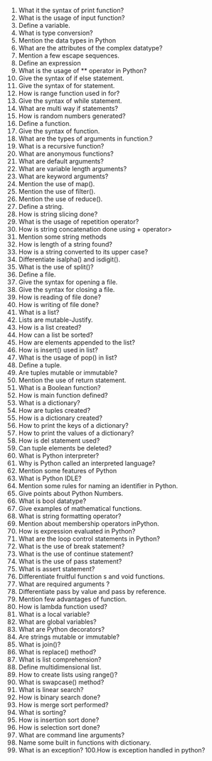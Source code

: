 1. What it the syntax of print function? 
2. What is the usage of input function? 
3. Define a variable. 
4. What is type conversion? 
5. Mention the data types in Python 
6. What are the attributes of the complex datatype? 
7. Mention a few escape sequences. 
8. Define an expression 
9. What is the usage of  ** operator in Python? 
10. Give the syntax of  if else statement. 
11. Give the syntax of for statement. 
12. How is range function used in for? 
13. Give the syntax of while statement. 
14. What are multi way if statements? 
15. How is random numbers generated? 
16. Define a function. 
17. Give the syntax of function. 
18. What are the types of arguments in function.? 
19. What is a recursive function? 
20. What are anonymous functions? 
21. What are default arguments? 
22. What are variable length arguments? 
23. What are keyword arguments? 
24. Mention the use of map(). 
25. Mention the use of filter(). 
26. Mention the use of reduce(). 
27. Define a string. 
28. How is string slicing done? 
29. What is the usage of repetition operator? 
30. How is string concatenation done  using + operator> 
31. Mention some string methods 
32. How is length of a string found? 
33. How is a string converted to its upper case? 
34. Differentiate isalpha() and isdigit(). 
35. What is the use of split()? 
36. Define a file. 
37. Give the syntax for opening a file. 
38. Give the syntax for closing a file. 
39. How is reading of file done? 
40. How is writing of file done? 
41. What is a list? 
42. Lists are mutable-Justify. 
43. How is a list created? 
44. How can a list be sorted? 
45. How are elements appended  to the list? 
46. How is insert() used in list?  
47. What is the usage of pop() in list? 
48. Define a tuple. 
49. Are tuples mutable or immutable? 
50. Mention the use of return statement. 
51. What is a Boolean function? 
52. How is main function defined? 
53. What is a dictionary? 
54. How are tuples created? 
55. How is a dictionary created? 
56. How to print the keys of a dictionary? 
57. How to print the values of a dictionary? 
58. How is del statement used? 
59. Can tuple elements be deleted? 
60. What is Python interpreter? 
61. Why is Python called an interpreted language? 
62. Mention some features of Python 
63. What is Python IDLE? 
64. Mention some rules for naming an identifier in Python. 
65. Give points about Python Numbers. 
66. What is bool datatype? 
67. Give examples of mathematical functions. 
68. What is string formatting operator? 
69. Mention about membership operators inPython. 
70. How is expression evaluated in Python? 
71. What are the loop control statements in Python? 
72. What is the use of break statement? 
73. What is the use of continue statement? 
74. What is the use of pass statement? 
75. What is assert statement? 
76. Differentiate fruitful function s and void functions. 
77. What are required arguments ? 
78. Differentiate pass by value and pass by reference. 
79. Mention few advantages of function. 
80. How is lambda function used? 
81. What is a local variable? 
82. What are global variables? 
83. What are Python decorators? 
84. Are strings mutable or immutable? 
85. What is join()? 
86. What is replace() method? 
87. What is list comprehension? 
88. Define multidimensional list. 
89. How to create lists using range()? 
90. What is swapcase() method? 
91. What is linear search? 
92. How is binary search done? 
93. How is merge sort performed? 
94. What is sorting? 
95. How is insertion sort done? 
96. How is selection sort done? 
97. What are command line arguments? 
98. Name some built in functions with dictionary. 
99. What is an exception? 
100.How is exception handled in python? 
